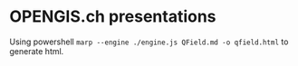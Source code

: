 # OPENGIS.ch presentations

Using powershell ```marp --engine ./engine.js QField.md -o qfield.html``` to generate html.
